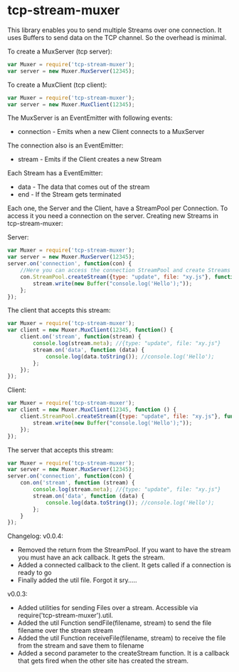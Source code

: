 tcp-stream-muxer
=============

This library enables you to send multiple Streams over one connection. It uses Buffers to send data on the TCP channel. So the overhead is minimal.

To create a MuxServer (tcp server):
```javascript
var Muxer = require('tcp-stream-muxer');
var server = new Muxer.MuxServer(12345);
```

To create a MuxClient (tcp client):
```javascript
var Muxer = require('tcp-stream-muxer');
var server = new Muxer.MuxClient(12345);
```

The MuxServer is an EventEmitter with following events:
* connection - Emits when a new Client connects to a MuxServer

The connection also is an EventEmitter:
* stream - Emits if the Client creates a new Stream

Each Stream has a EventEmitter:
* data - The data that comes out of the stream
* end - If the Stream gets terminated

Each one, the Server and the Client, have a StreamPool per Connection. To access it you need a connection on the server. Creating new Streams in tcp-stream-muxer:

Server:
```javascript
var Muxer = require('tcp-stream-muxer');
var server = new Muxer.MuxServer(12345);
server.on('connection', function(con) {
    //Here you can access the connection StreamPool and create Streams
    con.StreamPool.createStream({type: "update", file: "xy.js"}, function (stream) {
        stream.write(new Buffer("console.log('Hello');"));
    };
});
```

The client that accepts this stream:
```javascript
var Muxer = require('tcp-stream-muxer');
var client = new Muxer.MuxClient(12345, function() {
    client.on('stream', function(stream) {
        console.log(stream.meta); //{type: "update", file: "xy.js"}
        stream.on('data', function (data) {
            console.log(data.toString()); //console.log('Hello');
        };
    });
});
```

Client:
```javascript
var Muxer = require('tcp-stream-muxer');
var client = new Muxer.MuxClient(12345, function () {
    client.StreamPool.createStream({type: "update", file: "xy.js"}, function (stream) {
        stream.write(new Buffer("console.log('Hello');"));
    });
});
```

The server that accepts this stream:
```javascript
var Muxer = require('tcp-stream-muxer');
var server = new Muxer.MuxServer(12345);
server.on('connection', function(con) {
    con.on('stream', function (stream) {
        console.log(stream.meta); //{type: "update", file: "xy.js"}
        stream.on('data', function (data) {
            console.log(data.toString()); //console.log('Hello');
        };
    }
});
```

Changelog:
v0.0.4:
* Removed the return from the StreamPool. If you want to have the stream you must have an ack callback. It gets the stream.
* Added a connected callback to the client. It gets called if a connection is ready to go
* Finally added the util file. Forgot it sry.....

v0.0.3:
* Added utilities for sending Files over a stream. Accessible via require('tcp-stream-muxer').util.
* Added the util Function sendFile(filename, stream) to send the file filename over the stream stream
* Added the util Function receiveFile(filename, stream) to receive the file from the stream and save them to filename
* Added a second parameter to the createStream function. It is a callback that gets fired when the other site has created the stream.